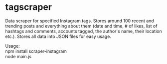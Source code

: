 # tagscraper
Data scraper for specified Instagram tags. Stores around 100 recent and trending posts and everything about them (date and time, # of likes, list of hashtags and comments, accounts tagged, the author's name, their location etc.). Stores all data into JSON files for easy usage.

Usage:</br>
npm install scraper-instagram</br>
node main.js
